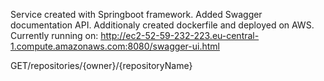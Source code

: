Service created with Springboot framework. Added Swagger documentation API. Additionaly created dockerfile and deployed on AWS. 
Currently running on: http://ec2-52-59-232-223.eu-central-1.compute.amazonaws.com:8080/swagger-ui.html

GET/repositories/{owner}/{repositoryName}
